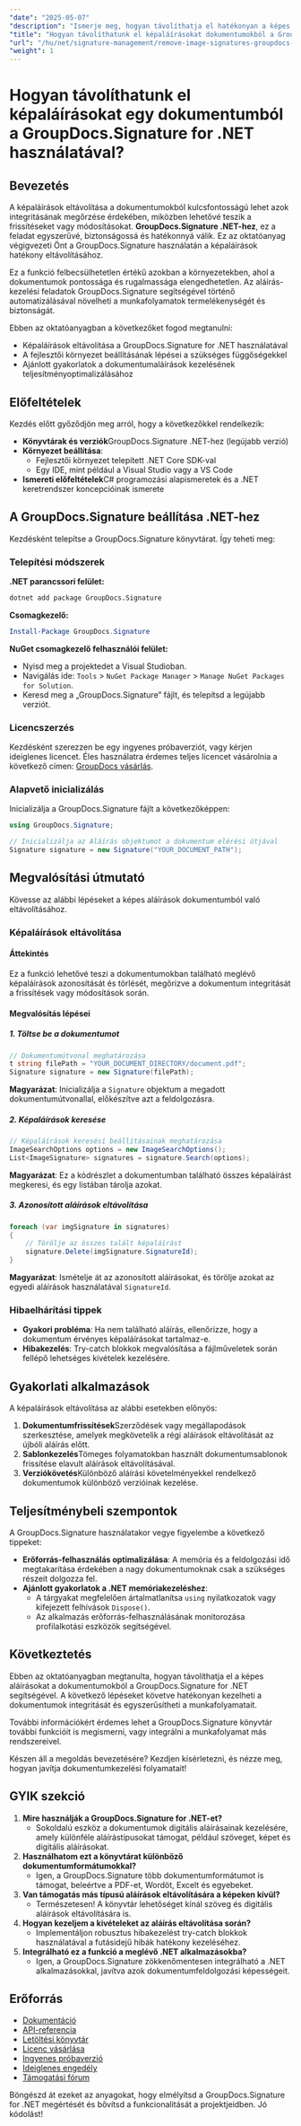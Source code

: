 ```yaml
---
"date": "2025-05-07"
"description": "Ismerje meg, hogyan távolíthatja el hatékonyan a képes aláírásokat a dokumentumokból a GroupDocs.Signature for .NET segítségével. Egyszerűsítse dokumentumai munkafolyamatát és őrizze meg azok integritását."
"title": "Hogyan távolíthatunk el képaláírásokat dokumentumokból a GroupDocs.Signature for .NET használatával?"
"url": "/hu/net/signature-management/remove-image-signatures-groupdocs-dotnet/"
"weight": 1
---
```


# Hogyan távolíthatunk el képaláírásokat egy dokumentumból a GroupDocs.Signature for .NET használatával?

## Bevezetés

A képaláírások eltávolítása a dokumentumokból kulcsfontosságú lehet azok integritásának megőrzése érdekében, miközben lehetővé teszik a frissítéseket vagy módosításokat. **GroupDocs.Signature .NET-hez**, ez a feladat egyszerűvé, biztonságossá és hatékonnyá válik. Ez az oktatóanyag végigvezeti Önt a GroupDocs.Signature használatán a képaláírások hatékony eltávolításához.

Ez a funkció felbecsülhetetlen értékű azokban a környezetekben, ahol a dokumentumok pontossága és rugalmassága elengedhetetlen. Az aláírás-kezelési feladatok GroupDocs.Signature segítségével történő automatizálásával növelheti a munkafolyamatok termelékenységét és biztonságát.

Ebben az oktatóanyagban a következőket fogod megtanulni:
- Képaláírások eltávolítása a GroupDocs.Signature for .NET használatával
- A fejlesztői környezet beállításának lépései a szükséges függőségekkel
- Ajánlott gyakorlatok a dokumentumaláírások kezelésének teljesítményoptimalizálásához

## Előfeltételek

Kezdés előtt győződjön meg arról, hogy a következőkkel rendelkezik:

- **Könyvtárak és verziók**GroupDocs.Signature .NET-hez (legújabb verzió)
- **Környezet beállítása**:
  - Fejlesztői környezet telepített .NET Core SDK-val
  - Egy IDE, mint például a Visual Studio vagy a VS Code
- **Ismereti előfeltételek**C# programozási alapismeretek és a .NET keretrendszer koncepcióinak ismerete

## A GroupDocs.Signature beállítása .NET-hez

Kezdésként telepítse a GroupDocs.Signature könyvtárat. Így teheti meg:

### Telepítési módszerek

**.NET parancssori felület:**

```bash
dotnet add package GroupDocs.Signature
```

**Csomagkezelő:**

```powershell
Install-Package GroupDocs.Signature
```

**NuGet csomagkezelő felhasználói felület:**

- Nyisd meg a projektedet a Visual Studioban.
- Navigálás ide: `Tools` > `NuGet Package Manager` > `Manage NuGet Packages for Solution`.
- Keresd meg a „GroupDocs.Signature” fájlt, és telepítsd a legújabb verziót.

### Licencszerzés

Kezdésként szerezzen be egy ingyenes próbaverziót, vagy kérjen ideiglenes licencet. Éles használatra érdemes teljes licencet vásárolnia a következő címen: [GroupDocs vásárlás](https://purchase.groupdocs.com/buy).

### Alapvető inicializálás

Inicializálja a GroupDocs.Signature fájlt a következőképpen:

```csharp
using GroupDocs.Signature;

// Inicializálja az Aláírás objektumot a dokumentum elérési útjával
Signature signature = new Signature("YOUR_DOCUMENT_PATH");
```

## Megvalósítási útmutató

Kövesse az alábbi lépéseket a képes aláírások dokumentumból való eltávolításához.

### Képaláírások eltávolítása

#### Áttekintés

Ez a funkció lehetővé teszi a dokumentumokban található meglévő képaláírások azonosítását és törlését, megőrizve a dokumentum integritását a frissítések vagy módosítások során.

#### Megvalósítás lépései

##### 1. Töltse be a dokumentumot

```csharp
// Dokumentumútvonal meghatározása
t string filePath = "YOUR_DOCUMENT_DIRECTORY/document.pdf";
Signature signature = new Signature(filePath);
```

**Magyarázat**: Inicializálja a `Signature` objektum a megadott dokumentumútvonallal, előkészítve azt a feldolgozásra.

##### 2. Képaláírások keresése

```csharp
// Képaláírások keresési beállításainak meghatározása
ImageSearchOptions options = new ImageSearchOptions();
List<ImageSignature> signatures = signature.Search(options);
```

**Magyarázat**: Ez a kódrészlet a dokumentumban található összes képaláírást megkeresi, és egy listában tárolja azokat.

##### 3. Azonosított aláírások eltávolítása

```csharp
foreach (var imgSignature in signatures)
{
    // Törölje az összes talált képaláírást
    signature.Delete(imgSignature.SignatureId);
}
```

**Magyarázat**: Ismételje át az azonosított aláírásokat, és törölje azokat az egyedi aláírások használatával `SignatureId`.

### Hibaelhárítási tippek

- **Gyakori probléma**: Ha nem található aláírás, ellenőrizze, hogy a dokumentum érvényes képaláírásokat tartalmaz-e.
- **Hibakezelés**: Try-catch blokkok megvalósítása a fájlműveletek során fellépő lehetséges kivételek kezelésére.

## Gyakorlati alkalmazások

A képaláírások eltávolítása az alábbi esetekben előnyös:
1. **Dokumentumfrissítések**Szerződések vagy megállapodások szerkesztése, amelyek megkövetelik a régi aláírások eltávolítását az újbóli aláírás előtt.
2. **Sablonkezelés**Tömeges folyamatokban használt dokumentumsablonok frissítése elavult aláírások eltávolításával.
3. **Verziókövetés**Különböző aláírási követelményekkel rendelkező dokumentumok különböző verzióinak kezelése.

## Teljesítménybeli szempontok

A GroupDocs.Signature használatakor vegye figyelembe a következő tippeket:
- **Erőforrás-felhasználás optimalizálása**: A memória és a feldolgozási idő megtakarítása érdekében a nagy dokumentumoknak csak a szükséges részeit dolgozza fel.
- **Ajánlott gyakorlatok a .NET memóriakezeléshez**:
  - A tárgyakat megfelelően ártalmatlanítsa `using` nyilatkozatok vagy kifejezett felhívások `Dispose()`.
  - Az alkalmazás erőforrás-felhasználásának monitorozása profilalkotási eszközök segítségével.

## Következtetés

Ebben az oktatóanyagban megtanulta, hogyan távolíthatja el a képes aláírásokat a dokumentumokból a GroupDocs.Signature for .NET segítségével. A következő lépéseket követve hatékonyan kezelheti a dokumentumok integritását és egyszerűsítheti a munkafolyamatait.

További információkért érdemes lehet a GroupDocs.Signature könyvtár további funkcióit is megismerni, vagy integrálni a munkafolyamat más rendszereivel.

Készen áll a megoldás bevezetésére? Kezdjen kísérletezni, és nézze meg, hogyan javítja dokumentumkezelési folyamatait!

## GYIK szekció

1. **Mire használják a GroupDocs.Signature for .NET-et?**
   - Sokoldalú eszköz a dokumentumok digitális aláírásainak kezelésére, amely különféle aláírástípusokat támogat, például szöveget, képet és digitális aláírásokat.
2. **Használhatom ezt a könyvtárat különböző dokumentumformátumokkal?**
   - Igen, a GroupDocs.Signature több dokumentumformátumot is támogat, beleértve a PDF-et, Wordöt, Excelt és egyebeket.
3. **Van támogatás más típusú aláírások eltávolítására a képeken kívül?**
   - Természetesen! A könyvtár lehetőséget kínál szöveg és digitális aláírások eltávolítására is.
4. **Hogyan kezeljem a kivételeket az aláírás eltávolítása során?**
   - Implementáljon robusztus hibakezelést try-catch blokkok használatával a futásidejű hibák hatékony kezeléséhez.
5. **Integrálható ez a funkció a meglévő .NET alkalmazásokba?**
   - Igen, a GroupDocs.Signature zökkenőmentesen integrálható a .NET alkalmazásokkal, javítva azok dokumentumfeldolgozási képességeit.

## Erőforrás

- [Dokumentáció](https://docs.groupdocs.com/signature/net/)
- [API-referencia](https://reference.groupdocs.com/signature/net/)
- [Letöltési könyvtár](https://releases.groupdocs.com/signature/net/)
- [Licenc vásárlása](https://purchase.groupdocs.com/buy)
- [Ingyenes próbaverzió](https://releases.groupdocs.com/signature/net/)
- [Ideiglenes engedély](https://purchase.groupdocs.com/temporary-license/)
- [Támogatási fórum](https://forum.groupdocs.com/c/signature/)

Böngészd át ezeket az anyagokat, hogy elmélyítsd a GroupDocs.Signature for .NET megértését és bővítsd a funkcionalitását a projektjeidben. Jó kódolást!